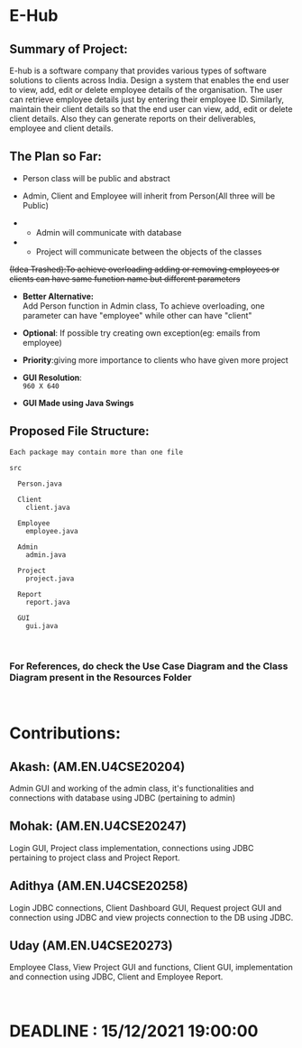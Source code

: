 # E-Hub

## Summary of Project: 

E-hub is a software company that provides various types of software solutions to clients across India. Design a system that enables the end user to view, add, edit or delete employee details of the organisation. The user can retrieve employee details just by entering their employee ID. Similarly, maintain their client details so that the end user can view, add, edit or delete client details. Also they can generate reports on their deliverables, employee and client details.   


## The Plan so Far: 

* Person class will be public and abstract

* Admin, Client and Employee will inherit from Person(All three will be Public)

* * Admin will communicate with database

* * Project will communicate between the objects of the classes

~~(Idea Trashed):To achieve overloading adding or removing employees or clients can have same function name but different parameters~~

 * **Better Alternative:** <br>Add Person function in Admin class, To achieve overloading, one parameter can have "employee" while other can have "client"

* **Optional**: If possible try creating own exception(eg: emails from employee)

* **Priority**:giving more importance to clients who have given more project

* **GUI Resolution**:<br> `960 X 640`

* **GUI Made using Java Swings**

## Proposed File Structure: 

` Each package may contain more than one file `

```
src 
  
  Person.java
  
  Client
    client.java
  
  Employee
    employee.java
  
  Admin
    admin.java
  
  Project
    project.java
  
  Report
    report.java
  
  GUI
    gui.java
```
<br>

### For References, do check the Use Case Diagram and the Class Diagram present in the Resources Folder

<br>

# Contributions: 

## Akash: (AM.EN.U4CSE20204)

Admin GUI and working of the admin class, it's functionalities and connections with database using JDBC (pertaining to admin)

## Mohak: (AM.EN.U4CSE20247)

Login GUI, Project class implementation, connections using JDBC pertaining to project class and Project Report.

## Adithya (AM.EN.U4CSE20258)

Login JDBC connections, Client Dashboard GUI, Request project GUI and connection using JDBC and view projects connection to the DB using JDBC.

## Uday (AM.EN.U4CSE20273)

Employee Class, View Project GUI and functions, Client GUI, implementation and connection using JDBC, Client and Employee Report.

<br>

# DEADLINE : 15/12/2021 19:00:00 
